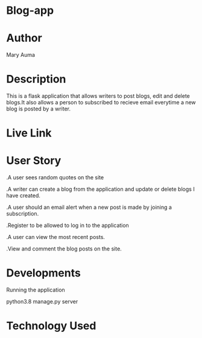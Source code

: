 # Blog-app
# Author
Mary Auma
# Description
This is a flask application that allows writers to post blogs, edit and delete blogs.It also allows a person to subscribed to recieve email everytime a new blog is posted by a writer.
# Live Link

# User Story
.A user sees random quotes on the site

.A writer can create a blog from the application and update or delete blogs I have created.

.A user should an email alert when a new post is made by joining a subscription.

.Register to be allowed to log in to the application

.A user can view the most recent posts.

.View and comment the blog posts on the site.

# Developments
Running the application

python3.8 manage.py server

# Technology  Used

